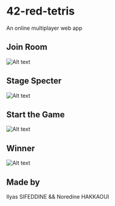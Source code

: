 # 42-red-tetris
An online multiplayer web app

## Join Room

![Alt text](./client/ScreenShots/img1.png?raw=true "Rooms")

## Stage Specter

![Alt text](./client/ScreenShots/img.png?raw=true "Stage")

## Start the Game

![Alt text](./client/ScreenShots/img2.png?raw=true "Playing")

## Winner

![Alt text](./client/ScreenShots/img3.png?raw=true "Win")


## Made by
Ilyas SIFEDDINE && Noredine HAKKAOUI
